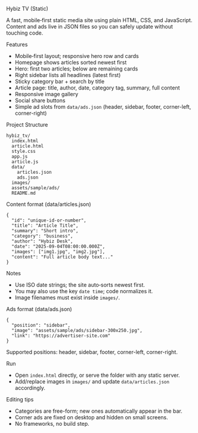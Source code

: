Hybiz TV (Static)

A fast, mobile‑first static media site using plain HTML, CSS, and JavaScript. Content and ads live in JSON files so you can safely update without touching code.

Features
- Mobile‑first layout; responsive hero row and cards
- Homepage shows articles sorted newest first
- Hero: first two articles; below are remaining cards
- Right sidebar lists all headlines (latest first)
- Sticky category bar + search by title
- Article page: title, author, date, category tag, summary, full content
- Responsive image gallery
- Social share buttons
- Simple ad slots from `data/ads.json` (header, sidebar, footer, corner-left, corner-right)

Project Structure
```
hybiz_tv/
  index.html
  article.html
  style.css
  app.js
  article.js
  data/
    articles.json
    ads.json
  images/
  assets/sample/ads/
  README.md
```

Content format (data/articles.json)
```
{
  "id": "unique-id-or-number",
  "title": "Article Title",
  "summary": "Short intro",
  "category": "business",
  "author": "Hybiz Desk",
  "date": "2025-09-04T08:00:00.000Z",
  "images": ["img1.jpg", "img2.jpg"],
  "content": "Full article body text..."
}
```
Notes
- Use ISO date strings; the site auto‑sorts newest first.
- You may also use the key `date time`; code normalizes it.
- Image filenames must exist inside `images/`.

Ads format (data/ads.json)
```
{
  "position": "sidebar",
  "image": "assets/sample/ads/sidebar-300x250.jpg",
  "link": "https://advertiser-site.com"
}
```
Supported positions: header, sidebar, footer, corner-left, corner-right.

Run
- Open `index.html` directly, or serve the folder with any static server.
- Add/replace images in `images/` and update `data/articles.json` accordingly.

Editing tips
- Categories are free-form; new ones automatically appear in the bar.
- Corner ads are fixed on desktop and hidden on small screens.
- No frameworks, no build step.


